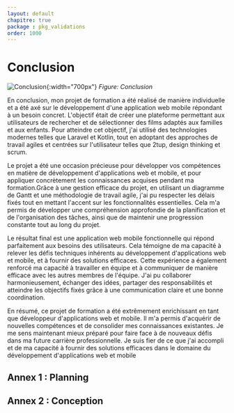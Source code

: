 ```yaml
---
layout: default
chapitre: true
package : pkg_validations
order: 1000
---
```


# Conclusion

![Conclusion](./images/conclusion.jpg){:width="700px"}
*Figure: Conclusion*

<!-- note -->
 
En conclusion, mon projet de formation a été réalisé de manière individuelle et a été axé sur le développement d'une application web mobile répondant à un besoin concret. L'objectif était de créer une plateforme permettant aux utilisateurs de rechercher et de sélectionner des films adaptés aux familles et aux enfants. Pour atteindre cet objectif, j'ai utilisé des technologies modernes telles que Laravel et Kotlin, tout en adoptant des approches de travail agiles et centrées sur l'utilisateur telles que 2tup, design thinking et scrum.

Le projet a été une occasion précieuse pour développer vos compétences en matière de développement d'applications web et mobile, et pour appliquer concrètement les connaissances acquises pendant ma formation.Grâce à une gestion efficace du projet, en utilisant un diagramme de Gantt et une méthodologie de travail agile, j'ai pu respecter les délais fixés tout en mettant l'accent sur les fonctionnalités essentielles. Cela m'a permis de développer une compréhension approfondie de la planification et de l'organisation des tâches, ainsi que de maintenir une progression constante tout au long du projet.

Le résultat final est une application web mobile fonctionnelle qui répond parfaitement aux besoins des utilisateurs. Cela témoigne de ma capacité à relever les défis techniques inhérents au développement d'applications web et mobile, et à fournir des solutions efficaces. Cette expérience a également renforcé ma capacité à travailler en équipe et à communiquer de manière efficace avec les autres membres de l'équipe. J'ai pu collaborer harmonieusement, échanger des idées, partager des responsabilités et atteindre les objectifs fixés grâce à une communication claire et une bonne coordination.

En résumé, ce projet de formation a été extrêmement enrichissant en tant que développeur d'applications web et mobile. Il m'a permis d'acquérir de nouvelles compétences et de consolider mes connaissances existantes. Je me sens maintenant mieux préparé pour faire face à de nouveaux défis dans ma future carrière professionnelle. Je suis fier de ce que j'ai accompli et de ma capacité à fournir des solutions efficaces dans le domaine du développement d'applications web et mobile


## Annex 1 : Planning

 <!-- picture -->



## Annex 2 : Conception

 <!-- maquette extra -->


